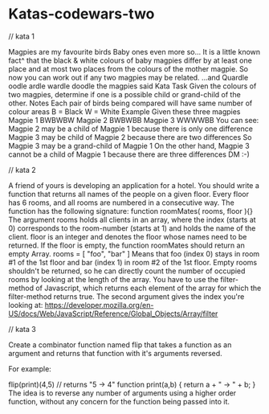 # Katas-codewars-two

// kata 1 

Magpies are my favourite birds
Baby ones even more so...
It is a little known fact^ that the black & white colours of baby magpies differ by at least one place and at most two places from the colours of the mother magpie.
So now you can work out if any two magpies may be related.
...and Quardle oodle ardle wardle doodle the magpies said
Kata Task
Given the colours of two magpies, determine if one is a possible child or grand-child of the other.
Notes
Each pair of birds being compared will have same number of colour areas
B = Black
W = White
Example
Given these three magpies
Magpie 1  BWBWBW
Magpie 2  BWBWBB
Magpie 3  WWWWBB
You can see:
Magpie 2 may be a child of Magpie 1 because there is only one difference
Magpie 3 may be child of Magpie 2 because there are two differences
So Magpie 3 may be a grand-child of Magpie 1
On the other hand, Magpie 3 cannot be a child of Magpie 1 because there are three differences
DM :-)

// kata 2

A friend of yours is developing an application for a hotel. You should write a function that returns all names of the people on a given floor. Every floor has 6 rooms, and all rooms are numbered in a consecutive way.
The function has the following signature:
function roomMates( rooms, floor ){}
The argument rooms holds all clients in an array, where the index (starts at 0) corresponds to the room-number (starts at 1) and holds the name of the client.
floor is an integer and denotes the floor whose names need to be returned. If the floor is empty, the function roomMates should return an empty Array.
rooms = [ "foo", "bar" ]
Means that foo (index 0) stays in room #1 of the 1st floor and bar (index 1) in room #2 of the 1st floor.
Empty rooms shouldn't be returned, so he can directly count the number of occupied rooms by looking at the length of the array.
You have to use the filter-method of Javascript, which returns each element of the array for which the filter-method returns true. The second argument gives the index you're looking at:
https://developer.mozilla.org/en-US/docs/Web/JavaScript/Reference/Global_Objects/Array/filter


// kata 3 

Create a combinator function named flip that takes a function as an argument and returns that function with it's arguments reversed.

For example:

flip(print)(4,5) // returns "5 -> 4"
function print(a,b) {
  return a + " -> " + b;
}
The idea is to reverse any number of arguments using a higher order function, without any concern for the function being passed into it.
